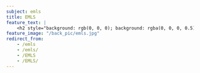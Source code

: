 ```yaml
---
subject: emls
title: EMLS
feature_text: |
    <h2 style="background: rgb(0, 0, 0); background: rgba(0, 0, 0, 0.5); color: #f1f1f1; padding: 10px;">EMLS</h2>
feature_image: "/back_pic/emls.jpg"
redirect_from:
    - /emls
    - /emls/
    - /EMLS
    - /EMLS/
---
```

